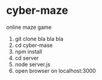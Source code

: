 # cyber-maze
online maze game
1. git clone bla bla bla
2. cd cyber-mase
3. npm install
4. cd server
5. node server.js
6. open browser on localhost:3000
